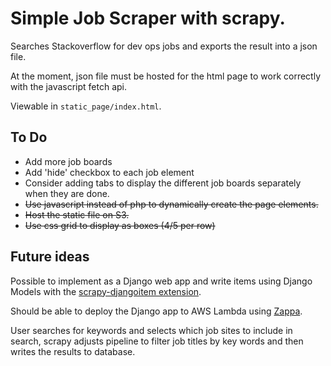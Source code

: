 # Simple Job Scraper with scrapy.

Searches Stackoverflow for dev ops jobs and exports the result into a json file.

At the moment, json file must be hosted for the html page to work correctly with the javascript fetch api.

Viewable in `static_page/index.html`. 

## To Do
- Add more job boards
- Add 'hide' checkbox to each job element
- Consider adding tabs to display the different job boards separately when they are done.
- ~~Use javascript instead of php to dynamically create the page elements.~~
- ~~Host the static file on S3.~~
- ~~Use css grid to display as boxes (4/5 per row)~~

## Future ideas

Possible to implement as a Django web app and write items using Django Models with the [scrapy-djangoitem extension](https://github.com/scrapy-plugins/scrapy-djangoitem).

Should be able to deploy the Django app to AWS Lambda using [Zappa](https://github.com/Miserlou/Zappa).

User searches for keywords and selects which job sites to include in search, scrapy adjusts pipeline to filter job titles by key words and then writes the results to database.
